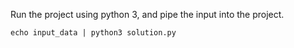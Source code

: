 Run the project using python 3, and pipe the input into the project. 

```
echo input_data | python3 solution.py
```
